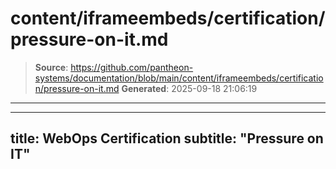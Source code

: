 # content/iframeembeds/certification/pressure-on-it.md

> **Source**: https://github.com/pantheon-systems/documentation/blob/main/content/iframeembeds/certification/pressure-on-it.md
> **Generated**: 2025-09-18 21:06:19

---

---
title: WebOps Certification
subtitle: "Pressure on IT"
---

<Partial file="certification-guide/pressure-on-it.md" />
